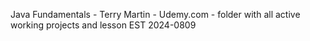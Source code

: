 Java Fundamentals - Terry Martin - Udemy.com - folder with all active working projects and lesson
EST 2024-0809